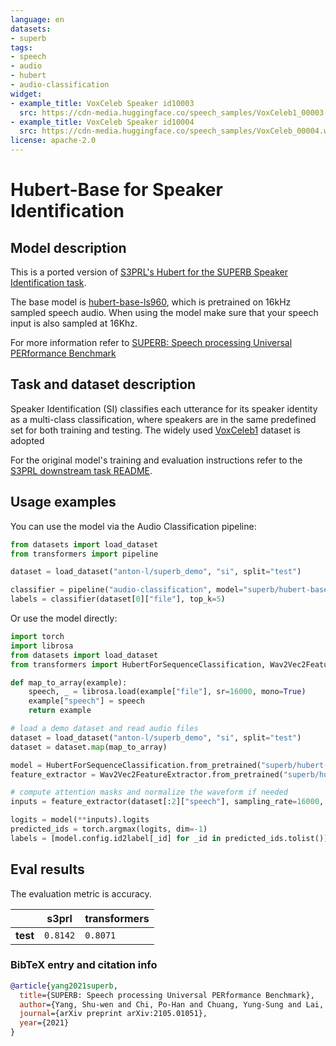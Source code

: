 ```yaml
---
language: en
datasets:
- superb
tags:
- speech
- audio
- hubert
- audio-classification
widget:
- example_title: VoxCeleb Speaker id10003
  src: https://cdn-media.huggingface.co/speech_samples/VoxCeleb1_00003.wav
- example_title: VoxCeleb Speaker id10004
  src: https://cdn-media.huggingface.co/speech_samples/VoxCeleb_00004.wav
license: apache-2.0
---
```


# Hubert-Base for Speaker Identification

## Model description

This is a ported version of 
[S3PRL's Hubert for the SUPERB Speaker Identification task](https://github.com/s3prl/s3prl/tree/master/s3prl/downstream/voxceleb1).

The base model is [hubert-base-ls960](https://huggingface.co/facebook/hubert-base-ls960), which is pretrained on 16kHz 
sampled speech audio. When using the model make sure that your speech input is also sampled at 16Khz. 

For more information refer to [SUPERB: Speech processing Universal PERformance Benchmark](https://arxiv.org/abs/2105.01051)

## Task and dataset description

Speaker Identification (SI) classifies each utterance for its speaker identity as a multi-class
classification, where speakers are in the same predefined set for both training and testing. The widely
used [VoxCeleb1](https://www.robots.ox.ac.uk/~vgg/data/voxceleb/vox1.html) dataset is adopted

For the original model's training and evaluation instructions refer to the 
[S3PRL downstream task README](https://github.com/s3prl/s3prl/tree/master/s3prl/downstream#sid-speaker-identification).


## Usage examples

You can use the model via the Audio Classification pipeline:
```python
from datasets import load_dataset
from transformers import pipeline

dataset = load_dataset("anton-l/superb_demo", "si", split="test")

classifier = pipeline("audio-classification", model="superb/hubert-base-superb-sid")
labels = classifier(dataset[0]["file"], top_k=5)
```

Or use the model directly:
```python
import torch
import librosa
from datasets import load_dataset
from transformers import HubertForSequenceClassification, Wav2Vec2FeatureExtractor

def map_to_array(example):
    speech, _ = librosa.load(example["file"], sr=16000, mono=True)
    example["speech"] = speech
    return example

# load a demo dataset and read audio files
dataset = load_dataset("anton-l/superb_demo", "si", split="test")
dataset = dataset.map(map_to_array)

model = HubertForSequenceClassification.from_pretrained("superb/hubert-base-superb-sid")
feature_extractor = Wav2Vec2FeatureExtractor.from_pretrained("superb/hubert-base-superb-sid")

# compute attention masks and normalize the waveform if needed
inputs = feature_extractor(dataset[:2]["speech"], sampling_rate=16000, padding=True, return_tensors="pt")

logits = model(**inputs).logits
predicted_ids = torch.argmax(logits, dim=-1)
labels = [model.config.id2label[_id] for _id in predicted_ids.tolist()]
```

## Eval results

The evaluation metric is accuracy.

|        | **s3prl** | **transformers** |
|--------|-----------|------------------|
|**test**| `0.8142`  | `0.8071`         |

### BibTeX entry and citation info

```bibtex
@article{yang2021superb,
  title={SUPERB: Speech processing Universal PERformance Benchmark},
  author={Yang, Shu-wen and Chi, Po-Han and Chuang, Yung-Sung and Lai, Cheng-I Jeff and Lakhotia, Kushal and Lin, Yist Y and Liu, Andy T and Shi, Jiatong and Chang, Xuankai and Lin, Guan-Ting and others},
  journal={arXiv preprint arXiv:2105.01051},
  year={2021}
}
```